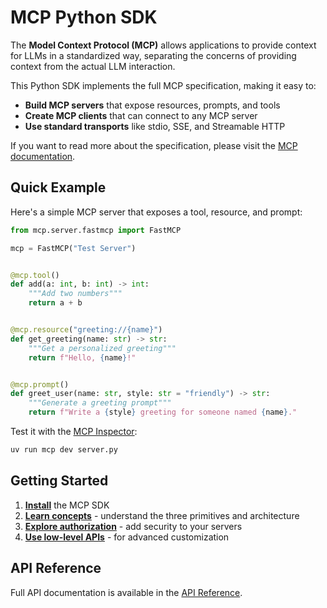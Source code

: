 # MCP Python SDK

The **Model Context Protocol (MCP)** allows applications to provide context for LLMs in a standardized way, separating the concerns of providing context from the actual LLM interaction.

This Python SDK implements the full MCP specification, making it easy to:

- **Build MCP servers** that expose resources, prompts, and tools
- **Create MCP clients** that can connect to any MCP server
- **Use standard transports** like stdio, SSE, and Streamable HTTP

If you want to read more about the specification, please visit the [MCP documentation](https://modelcontextprotocol.io).

## Quick Example

Here's a simple MCP server that exposes a tool, resource, and prompt:

```python title="server.py"
from mcp.server.fastmcp import FastMCP

mcp = FastMCP("Test Server")


@mcp.tool()
def add(a: int, b: int) -> int:
    """Add two numbers"""
    return a + b


@mcp.resource("greeting://{name}")
def get_greeting(name: str) -> str:
    """Get a personalized greeting"""
    return f"Hello, {name}!"


@mcp.prompt()
def greet_user(name: str, style: str = "friendly") -> str:
    """Generate a greeting prompt"""
    return f"Write a {style} greeting for someone named {name}."
```

Test it with the [MCP Inspector](https://github.com/modelcontextprotocol/inspector):

```bash
uv run mcp dev server.py
```

## Getting Started

<!-- TODO(Marcelo): automatically generate the follow references with a header on each of those files. -->
1. **[Install](installation.md)** the MCP SDK
2. **[Learn concepts](concepts.md)** - understand the three primitives and architecture
3. **[Explore authorization](authorization.md)** - add security to your servers
4. **[Use low-level APIs](low-level-server.md)** - for advanced customization

## API Reference

Full API documentation is available in the [API Reference](api.md).
